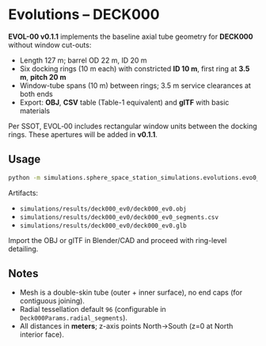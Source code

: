 # Evolutions – DECK000

**EVOL-00 v0.1.1** implements the baseline axial tube geometry for **DECK000**
without window cut-outs:

- Length 127 m; barrel OD 22 m, ID 20 m
- Six docking rings (10 m each) with constricted **ID 10 m**, first ring at **3.5 m**, **pitch 20 m**
- Window-tube spans (10 m) between rings; 3.5 m service clearances at both ends
- Export: **OBJ**, **CSV** table (Table-1 equivalent) and **glTF** with basic materials

Per SSOT, EVOL‑00 includes rectangular window units between the docking rings.
These apertures will be added in **v0.1.1**.

## Usage

```bash
python -m simulations.sphere_space_station_simulations.evolutions.evo0_deck000
```

Artifacts:

- `simulations/results/deck000_ev0/deck000_ev0.obj`
- `simulations/results/deck000_ev0/deck000_ev0_segments.csv`
- `simulations/results/deck000_ev0/deck000_ev0.glb`

Import the OBJ or glTF in Blender/CAD and proceed with ring-level detailing.

## Notes

- Mesh is a double-skin tube (outer + inner surface), no end caps (for contiguous joining).
- Radial tessellation default `96` (configurable in `Deck000Params.radial_segments`).
- All distances in **meters**; z-axis points North→South (z=0 at North interior face).
